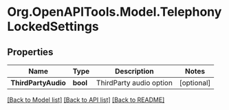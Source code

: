 
# Org.OpenAPITools.Model.TelephonyLockedSettings

## Properties

Name | Type | Description | Notes
------------ | ------------- | ------------- | -------------
**ThirdPartyAudio** | **bool** | ThirdParty audio option | [optional] 

[[Back to Model list]](../README.md#documentation-for-models)
[[Back to API list]](../README.md#documentation-for-api-endpoints)
[[Back to README]](../README.md)

